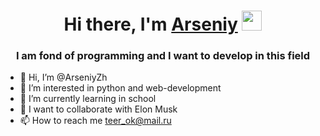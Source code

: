 <h1 align="center">Hi there, I'm <a href="https://vk.com/zhelvak0v" target="_blank">Arseniy</a> 
<img src="https://github.com/blackcater/blackcater/raw/main/images/Hi.gif" height="32"/></h1>
<h3 align="center">I am fond of programming and I want to develop in this field</h3>


- 👋 Hi, I’m @ArseniyZh
- 👀 I’m interested in python and web-development
- 🌱 I’m currently learning in school
- 💞️ I want to collaborate with Elon Musk
- 📫 How to reach me teer_ok@mail.ru

<!---
ArseniyZh/ArseniyZh is a ✨ special ✨ repository because its `README.md` (this file) appears on your GitHub profile.
You can click the Preview link to take a look at your changes.
--->
